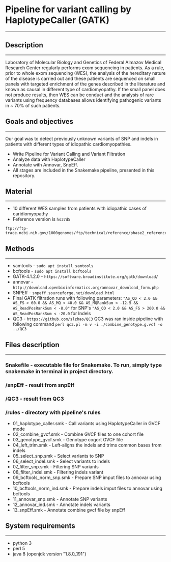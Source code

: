 # Pipeline for variant calling by HaplotypeCaller (GATK)
--------------------------------------------------------

## Description
--------------------------------------------------------

Laboratory of Molecular Biology and Genetics of Federal Almazov Medical Research Center regularly performs exom sequencing in patients. As a rule, prior to whole exom sequencing (WES), the analysis of the hereditary nature of the disease is carried out and these patients are sequenced on small panels with targeted enrichment of the genes described in the literature and known as causal in different type of cardiomyopathy. If the small panel does not produce results, then WES can be conduct and the analysis of rare variants using frequency databases allows identifying pathogenic variants in ~ 70% of such patients.

## Goals and objectives
---------------------------------------------------------

Our goal was to detect previously unknown variants of SNP and indels in patients with different types of idiopathic cardiomyopathies.

* Write Pipeline for Variant Calling and Variant Filtration
* Analyze data with HaplotypeCaller
* Annotate with Annovar, SnpEff.
* All stages are included in the Snakemake pipeline, presented in this repository.

## Material
---------------------------------------------------------
* 10 different WES samples  from patients with idiopathic cases of caridiomyopathy
* Feference version is ```hs37d5```
```
ftp://ftp-trace.ncbi.nih.gov/1000genomes/ftp/technical/reference/phase2_reference_assembly_sequence/hs37d5.fa.gz
```

## Methods
----------------------------------------------------------

- samtools - ```sudo apt install samtools```
- bcftools - ```sudo apt install bcftools```
- GATK-4.1.2.0 - ```https://software.broadinstitute.org/gatk/download/```
- annovar - ```http://download.openbioinformatics.org/annovar_download_form.php```
- SNPEff - ```snpeff.sourceforge.net/download.html```
- Final GATK filtration runs with following parameters:
``` "AS_QD < 2.0 && AS_FS > 60.0 && AS_MQ < 40.0 && AS_MQRankSum < -12.5 && AS_ReadPosRankSum < -8.0" ``` for SNP's
``` "AS_QD < 2.0 && AS_FS > 200.0 && AS_ReadPosRankSum < -20.0 ``` for Indels
- QC3 - ```https://github.com/slzhao/QC3```
QC3 was ran inside pipeline with following command 
```perl qc3.pl -m v -i ./combine_genotype.g.vcf -o ../QC3```


## Files description
----------------------------------------------------------

### Snakefile - executable file for Snakemake. To run, simply type snakemake in terminal in project directory.
### /snpEff - result from snpEff
### /QC3 - result from QC3
### /rules - directory with pipeline's rules
- 01_haplotype_caller.smk - Call variants using HaplotypeCaller in GVCF mode
- 02_combine_gvcf.smk - Combine GVCF files to one cohort file
- 03_genotype_gvcf.smk - Genotype cogort GVCF file
- 04_left_trim.smk - Left-aligns the indels and trims common bases from indels
- 05_select_snp.smk - Select variants to SNP 
- 06_select_indel.smk - Select variants to indels
- 07_filter_snp.smk - Filtering SNP variants
- 08_filter_indel.smk - Filtering indels variant
- 09_bcftools_norm_snp.smk - Prepare SNP imput files to annovar using bcftools
- 10_bcftools_norm_ind.smk - Prepare indels imput files to annovar using bcftools
- 11_annovar_snp.smk - Annotate SNP variants
- 12_annovar_ind.smk - Annotate indels variants
- 13_snpEff.smk - Annotate combine gvcf file by snpEff

## System requirements
----------------------------------------------------------
- python 3
- perl 5
- java 8 (openjdk version "1.8.0_191")




